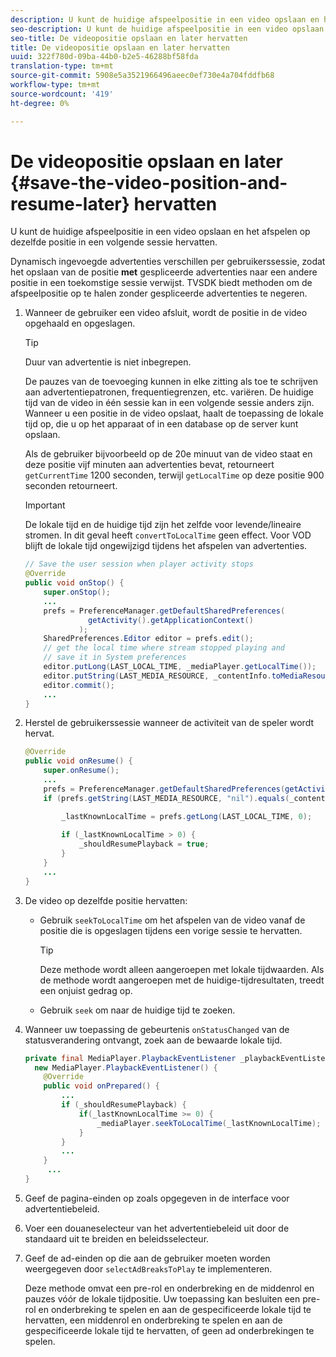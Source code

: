 ```yaml
---
description: U kunt de huidige afspeelpositie in een video opslaan en het afspelen op dezelfde positie in een volgende sessie hervatten.
seo-description: U kunt de huidige afspeelpositie in een video opslaan en het afspelen op dezelfde positie in een volgende sessie hervatten.
seo-title: De videopositie opslaan en later hervatten
title: De videopositie opslaan en later hervatten
uuid: 322f780d-09ba-44b0-b2e5-46288bf58fda
translation-type: tm+mt
source-git-commit: 5908e5a3521966496aeec0ef730e4a704fddfb68
workflow-type: tm+mt
source-wordcount: '419'
ht-degree: 0%

---
```



# De videopositie opslaan en later {#save-the-video-position-and-resume-later} hervatten

U kunt de huidige afspeelpositie in een video opslaan en het afspelen op dezelfde positie in een volgende sessie hervatten.

Dynamisch ingevoegde advertenties verschillen per gebruikerssessie, zodat het opslaan van de positie **met** gespliceerde advertenties naar een andere positie in een toekomstige sessie verwijst. TVSDK biedt methoden om de afspeelpositie op te halen zonder gespliceerde advertenties te negeren.

1. Wanneer de gebruiker een video afsluit, wordt de positie in de video opgehaald en opgeslagen.

   >[!TIP]
   >
   >Duur van advertentie is niet inbegrepen.

   De pauzes van de toevoeging kunnen in elke zitting als toe te schrijven aan advertentiepatronen, frequentiegrenzen, etc. variëren. De huidige tijd van de video in één sessie kan in een volgende sessie anders zijn. Wanneer u een positie in de video opslaat, haalt de toepassing de lokale tijd op, die u op het apparaat of in een database op de server kunt opslaan.

   Als de gebruiker bijvoorbeeld op de 20e minuut van de video staat en deze positie vijf minuten aan advertenties bevat, retourneert `getCurrentTime` 1200 seconden, terwijl `getLocalTime` op deze positie 900 seconden retourneert.

   >[!IMPORTANT]
   >
   >De lokale tijd en de huidige tijd zijn het zelfde voor levende/lineaire stromen. In dit geval heeft `convertToLocalTime` geen effect. Voor VOD blijft de lokale tijd ongewijzigd tijdens het afspelen van advertenties.

   ```java
   // Save the user session when player activity stops 
   @Override 
   public void onStop() { 
       super.onStop(); 
       ... 
       prefs = PreferenceManager.getDefaultSharedPreferences( 
                 getActivity().getApplicationContext() 
               ); 
       SharedPreferences.Editor editor = prefs.edit(); 
       // get the local time where stream stopped playing and  
       // save it in System preferences 
       editor.putLong(LAST_LOCAL_TIME, _mediaPlayer.getLocalTime());  
       editor.putString(LAST_MEDIA_RESOURCE, _contentInfo.toMediaResource().getUrl()); 
       editor.commit(); 
       ... 
   } 
   ```

1. Herstel de gebruikerssessie wanneer de activiteit van de speler wordt hervat.

   ```java
   @Override 
   public void onResume() { 
       super.onResume(); 
       ... 
       prefs = PreferenceManager.getDefaultSharedPreferences(getActivity().getApplicationContext()); 
       if (prefs.getString(LAST_MEDIA_RESOURCE, "nil").equals(_contentInfo.toMediaResource().getUrl())) { 
   
           _lastKnownLocalTime = prefs.getLong(LAST_LOCAL_TIME, 0);    // get the last local time saved  
                                                                       // in system preferences 
           if (_lastKnownLocalTime > 0) { 
               _shouldResumePlayback = true; 
           } 
       } 
       ... 
   } 
   ```

1. De video op dezelfde positie hervatten:

   * Gebruik `seekToLocalTime` om het afspelen van de video vanaf de positie die is opgeslagen tijdens een vorige sessie te hervatten.

      >[!TIP]
      >
      >Deze methode wordt alleen aangeroepen met lokale tijdwaarden. Als de methode wordt aangeroepen met de huidige-tijdresultaten, treedt een onjuist gedrag op.

   * Gebruik `seek` om naar de huidige tijd te zoeken.

1. Wanneer uw toepassing de gebeurtenis `onStatusChanged` van de statusverandering ontvangt, zoek aan de bewaarde lokale tijd.

   ```java
   private final MediaPlayer.PlaybackEventListener _playbackEventListener =  
     new MediaPlayer.PlaybackEventListener() { 
       @Override 
       public void onPrepared() { 
           ... 
           if (_shouldResumePlayback) { 
               if(_lastKnownLocalTime >= 0) { 
                   _mediaPlayer.seekToLocalTime(_lastKnownLocalTime); 
               } 
           } 
           ... 
       } 
        ... 
   } 
   ```

1. Geef de pagina-einden op zoals opgegeven in de interface voor advertentiebeleid.
1. Voer een douaneselecteur van het advertentiebeleid uit door de standaard uit te breiden en beleidsselecteur.
1. Geef de ad-einden op die aan de gebruiker moeten worden weergegeven door `selectAdBreaksToPlay` te implementeren.

   Deze methode omvat een pre-rol en onderbreking en de middenrol en pauzes vóór de lokale tijdpositie. Uw toepassing kan besluiten een pre-rol en onderbreking te spelen en aan de gespecificeerde lokale tijd te hervatten, een middenrol en onderbreking te spelen en aan de gespecificeerde lokale tijd te hervatten, of geen ad onderbrekingen te spelen.
